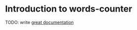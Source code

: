 # Introduction to words-counter

TODO: write [great documentation](http://jacobian.org/writing/what-to-write/)
